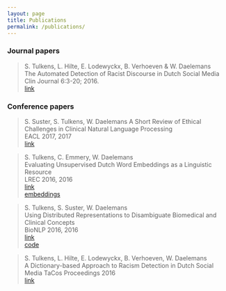 ```yaml
---
layout: page
title: Publications
permalink: /publications/
---
```

### Journal papers

> S. Tulkens, L. Hilte, E. Lodewyckx, B. Verhoeven & W. Daelemans  
> The Automated Detection of Racist Discourse in Dutch Social Media  
> Clin Journal 6:3-20; 2016.  
> [link](http://clinjournal.org/sites/clinjournal.org/files/Tulkens2016.pdf)

### Conference papers

> S. Suster, S. Tulkens, W. Daelemans
> A Short Review of Ethical Challenges in Clinical Natural Language Processing  
> EACL 2017, 2017  
>   [link](http://www.ethicsinnlp.org/workshop/EthNLP-2017.pdf#page=92)

> S. Tulkens, C. Emmery, W. Daelemans  
> Evaluating Unsupervised Dutch Word Embeddings as a Linguistic Resource  
> LREC 2016, 2016  
>   [link](http://www.lrec-conf.org/proceedings/lrec2016/pdf/1026_Paper.pdf)  
>   [embeddings](https://github.com/clips/dutchembeddings)

> S. Tulkens, S. Suster, W. Daelemans  
> Using Distributed Representations to Disambiguate Biomedical and Clinical Concepts  
> BioNLP 2016, 2016  
> [link](https://arxiv.org/pdf/1608.05605.pdf)  
> [code](https://github.com/clips/yarn)  

> S. Tulkens, L. Hilte, E. Lodewyckx, B. Verhoeven, W. Daelemans  
> A Dictionary-based Approach to Racism Detection in Dutch Social Media TaCos Proceedings 2016  
> [link](http://www.ta-cos.org/sites/ta-cos.org/files/dictionary-based-approach.pdf)  
